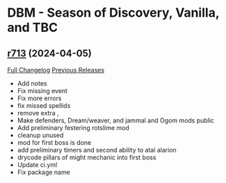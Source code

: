 # DBM - Season of Discovery, Vanilla, and TBC

## [r713](https://github.com/DeadlyBossMods/DBM-BCVanilla/tree/r713) (2024-04-05)
[Full Changelog](https://github.com/DeadlyBossMods/DBM-BCVanilla/compare/r712...r713) [Previous Releases](https://github.com/DeadlyBossMods/DBM-BCVanilla/releases)

- Add notes  
- Fix missing event  
- Fix more errors  
- fix missed spellids  
- remove extra ,  
- Make defenders, Dream/weaver, and jammal and Ogom mods public  
- Add preliminary festering rotslime mod  
- cleanup unused  
- mod for first boss is done  
- add preliminary timers and second ability to atal alarion  
- drycode pillars of might mechanic into first boss  
- Update ci.yml  
- Fix package name  